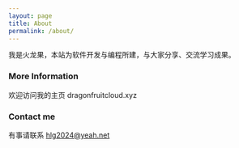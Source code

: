 ```yaml
---
layout: page
title: About
permalink: /about/
---
```


我是火龙果，本站为软件开发与编程所建，与大家分享、交流学习成果。

### More Information

欢迎访问我的主页 dragonfruitcloud.xyz

### Contact me

有事请联系 hlg2024@yeah.net
